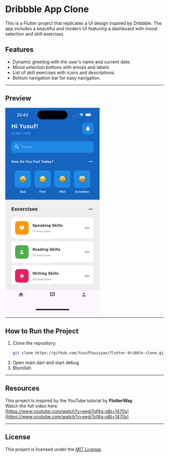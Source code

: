 # Dribbble App Clone

This is a Flutter project that replicates a UI design inspired by Dribbble. The app includes a beautiful and modern UI featuring a dashboard with mood selection and skill exercises.

## Features

- Dynamic greeting with the user's name and current date.
- Mood selection buttons with emojis and labels.
- List of skill exercises with icons and descriptions.
- Bottom navigation bar for easy navigation.

---

## Preview

<img src="drible_clone.png" alt="App Screenshot" width="300" />

---

## How to Run the Project

1. Clone the repository:
   ```bash
   git clone https://github.com/YusufFauziyan/flutter-dribble-clone.git
   ```
2. Open main.dart and start debug
3. Bismillah

---

## Resources

This project is inspired by the YouTube tutorial by **FlutterWay**.  
Watch the full video here:  
[https://www.youtube.com/watch?v=eegl7of4g-o&t=1470s](https://www.youtube.com/watch?v=eegl7of4g-o&t=1470s)

---

## License

This project is licensed under the [MIT License](LICENSE).
